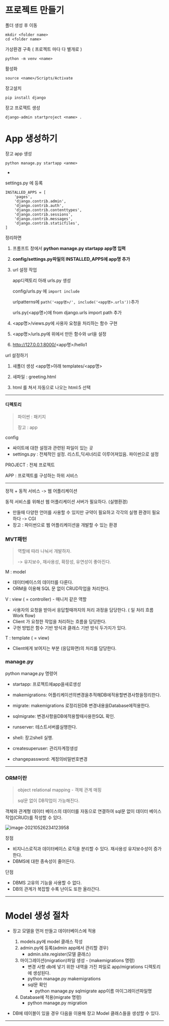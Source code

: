 # 프로젝트 만들기

폴더 생성 후 이동

```
mkdir <folder name>
cd <folder name>
```



가상환경 구축 ( 프로젝트 마다 다 별개로 )

```
python -m venv <name>
```



활성화

```
source <name>/Scripts/Activate
```



장고설치

```
pip install django
```



장고 프로젝트 생성

```
django-admin startproject <name> .
```



# App 생성하기



장고 app 생성

```
python manage.py startapp <anme>
```

+

settings.py  에 등록

```
INSTALLED_APPS = [
    'pages',
    'django.contrib.admin',
    'django.contrib.auth',
    'django.contrib.contenttypes',
    'django.contrib.sessions',
    'django.contrib.messages',
    'django.contrib.staticfiles',
]
```

정리하면

1.  프롬프트 창에서 **python manage.py startapp app명 입력**

2. **config/settings.py파일의 INSTALLED_APPS에 app명 추가**

3. url 설정 작업

   app디렉토리 아래 urls.py 생성

   config/urls.py 에 `import include`

   urlpatterns에 `path('<app명>/', include('<app명>.urls'))`추가

   urls.py(<app명>)에 from django.urls import path 추가

4. <app명>/views.py에 사용자 요청을 처리하는 함수 구현

5. <app명>/urls.py에 위에서 만든 함수와 url을 설정

6. http://127.0.0.1:8000/<app명>/hello1

   

url 설정하기

1. 새폴더 생성 <app명>아래 templates/<app명>

2. 새파일 : greeting.html

3. html 를 쳐서 자동으로 나오는 html:5 선택


-----

#### 디렉토리

> 파이썬 : 패키지
>
> 장고 : app

config 

- 싸이트에 대한 설정과 관련된 파일이 있는 곳
- settings.py : 전체적인 설정. 리스트,딕셔너리로 이루어져있음. 파이썬으로 설정

PROJECT : 전체 프로젝트

APP : 프로젝트를 구성하는 하위 서비스



---



정적 + 동적 서비스 -> 웹 어플리케이션

동적 서비스를 위해선 웹 어플리케이션 서버가 필요하다. (실행환경)

- 만들때 다양한 언어를 사용할 수 있지만 규약이 필요하고 각각의 실행 환경이 필요하다 -> CGI 
- 장고 : 파이썬으로 웹 어플리케이션을 개발할 수 있는 환경

### MVT패턴

> 역할에 따라 나눠서 개발하자.
>
> -> 유지보수, 재사용성, 확장성, 유연성이 좋아진다.

M : model

- 데이터베이스의 데이터를 다룬다.
- ORM을 이용해 SQL 문 없이 CRUD작업을 처리한다.

V : view ( = controller) - 매니저 같은 역할

- 사용자의 요청을 받아서 응답할때까지의 처리 과정을 담당한다. ( 일 처리 흐름 Work flow)
- Client 가 요청한 작업을 처리하는 흐름을 담당한다.
- 구현 방법은 함수 기반 방식과 클래스 기반 방식 두가지가 있다.

T : template ( = view)

- Client에게 보여지는 부분 (응답화면)의 처리를 담당한다.



### manage.py

python manage.py 명령어

- startapp: 프로젝트에app을새로생성

- makemigrations: 어플리케이션의변경을추적해DB에적용할변경사항을정리한다.

- migrate: makemigrations 로정리된DB 변경내용을Database에적용한다.

- sqlmigrate: 변경사항을DB에적용할때사용한SQL 확인. 

- runserver: 테스트서버를실행한다.

- shell: 장고shell 실행.

- createsuperuser: 관리자계정생성

- changepassword: 계정의비밀번호변경



----

### ORM이란

> object relational mapping - 객체 관계 매핑
>
> sql문 없이 DB작업이 가능해진다.

객체와 관계형 데이터 베이스의 데이터를 자동으로 연결하여 sql문 없이 데이터 베이스 작업(CRUD)를 작성할 수 있다.

![image-20210526234123958](C:\Users\rey\AppData\Roaming\Typora\typora-user-images\image-20210526234123958.png)



장점

- 비지니스로직과 데이터베이스 로직을 분리할 수 있다. 재사용성 유지보수성이 증가한다.
- DBMS에 대한 종속성이 줄어든다.

단점

- DBMS 고유의 기능을 사용할 수 없다.
- DB의 관계가 복잡할 수록 난이도 또한 올라간다.

----



# Model 생성 절차

- 장고 모델을 먼저 만들고 데이터베이스에 적용
  1.  models.py에 model 클래스 작성
  2. admin.py에 등록(admin app에서 관리할 경우)
     - admin.site.register(모델 클래스)
  3. 마이그레이션(migration)파일 생성 - (makemigrations 명령)
     - 변경 사항 db에 넣기 위한 내역을 가진 파일로 app/migrations 디렉토리에 생성된다.
     - python manage.py makemigrations
     - sql문 확인
       - python manage.py sqlmigrate app이름 마이그레이션파일명
  4. Database에 적용(migrate 명령)
     - python manage.py migration

- DB에 테이블이 있을 경우 다음을 이용해 장고 Model 클래스들을 생성할 수 있다.





---

